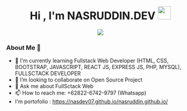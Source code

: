
<h1 align="center">Hi , I'm NASRUDDIN.DEV <img src="https://media.giphy.com/media/hvRJCLFzcasrR4ia7z/giphy.gif" width="35"></h1>
<p align="center">
  <a href="https://github.com/DenverCoder1/readme-typing-svg"><img src="https://readme-typing-svg.herokuapp.com?color=F7EE2C&center=true&vCenter=true&height=60&lines=FullSctack+Web+Developer;N%20A%20S%20D%20E%20V&center=true&width=500&height=50"></a>
</p>

### About Me 👋


- 🌱 I'm currently learning Fullstack Web Developer (HTML, CSS, BOOTSTRAP, JAVASCRIPT, REACT JS, EXPRESS JS, PHP, MYSQL), FULLSCTACK DEVELOPER
- 👯 I’m looking to collaborate on Open Source Project
- 💬 Ask me about FullSctack Web
- 📫 How to reach me: +62822-6742-9797 (Whatsapp)
- I'm portofolio : https://nasdev07.github.io/nasruddin.github.io/


